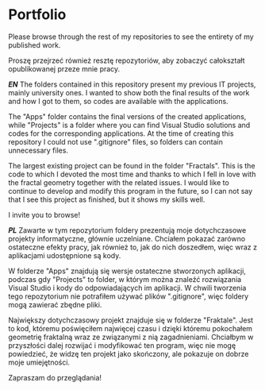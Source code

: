 # Portfolio

Please browse through the rest of my repositories to see the entirety of my published work.

Proszę przejrzeć również resztę repozytoriów, aby zobaczyć całokształt opublikowanej przeze mnie pracy.

***EN***
The folders contained in this repository present my previous IT projects, mainly university ones. I wanted to show both the final results of the work and how I got to them, so codes are available with the applications.

The "Apps" folder contains the final versions of the created applications, while "Projects" is a folder where you can find Visual Studio solutions and codes for the corresponding applications. At the time of creating this repository I could not use ".gitignore" files, so folders can contain unnecessary files.

The largest existing project can be found in the folder "Fractals". This is the code to which I devoted the most time and thanks to which I fell in love with the fractal geometry together with the related issues.
I would like to continue to develop and modify this program in the future, so I can not say that I see this project as finished, but it shows my skills well.

I invite you to browse!

***PL***
Zawarte w tym repozytorium foldery prezentują moje dotychczasowe projekty informatyczne, głównie uczelniane. Chciałem pokazać zarówno ostateczne efekty pracy, jak również to, jak do nich doszedłem, więc wraz z aplikacjami udostępnione są kody. 

W folderze "Apps" znajdują się wersje ostateczne stworzonych aplikacji, podczas gdy "Projects" to folder, w którym można znaleźć rozwiązania Visual Studio i kody do odpowiadających im aplikacji. W chwili tworzenia tego repozytorium nie potrafiłem używać plików ".gitignore", więc foldery mogą zawierać zbędne pliki.

Największy dotychczasowy projekt znajduje się w folderze "Fraktale". Jest to kod, któremu poświęciłem najwięcej czasu i dzięki któremu pokochałem geometrię fraktalną wraz ze związanymi z nią zagadnieniami. 
Chciałbym w przyszłości dalej rozwijać i modyfikować ten program, więc nie mogę powiedzieć, że widzę ten projekt jako skończony, ale pokazuje on dobrze moje umiejętności.

Zapraszam do przeglądania!


